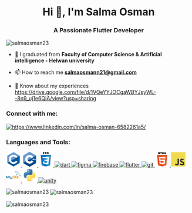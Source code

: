 <h1 align="center">Hi 👋, I'm Salma Osman</h1>
<h3 align="center">A Passionate Flutter Developer</h3>

<p align="left"> <img src="https://komarev.com/ghpvc/?username=salmaosman23&label=Profile%20views&color=5e45a5&style=flat-square" alt="salmaosman23" /> </p>

- 🔭 I graduated from **Faculty of Computer Science & Artificial intelligence - Helwan university**

- 📫 How to reach me **salmaosmann21@gmail.com**

- 📄 Know about my experiences https://drive.google.com/file/d/1VQeYYJOCgaWBYJsyWL--8n9_uj1e6QiA/view?usp=sharing

<h3 align="left">Connect with me:</h3>
<p align="left">
<a href="https://linkedin.com/in/https://www.linkedin.com/in/salma-osman-6582261a5/" target="blank"><img align="center" src="https://raw.githubusercontent.com/rahuldkjain/github-profile-readme-generator/master/src/images/icons/Social/linked-in-alt.svg" alt="https://www.linkedin.com/in/salma-osman-6582261a5/" height="30" width="40" /></a>
</p>

<h3 align="left">Languages and Tools:</h3>
<p align="left"> <a href="https://www.cprogramming.com/" target="_blank" rel="noreferrer"> <img src="https://raw.githubusercontent.com/devicons/devicon/master/icons/c/c-original.svg" alt="c" width="40" height="40"/> </a> <a href="https://www.w3schools.com/cpp/" target="_blank" rel="noreferrer"> <img src="https://raw.githubusercontent.com/devicons/devicon/master/icons/cplusplus/cplusplus-original.svg" alt="cplusplus" width="40" height="40"/> </a> <a href="https://www.w3schools.com/css/" target="_blank" rel="noreferrer"> <img src="https://raw.githubusercontent.com/devicons/devicon/master/icons/css3/css3-original-wordmark.svg" alt="css3" width="40" height="40"/> </a> <a href="https://dart.dev" target="_blank" rel="noreferrer"> <img src="https://www.vectorlogo.zone/logos/dartlang/dartlang-icon.svg" alt="dart" width="40" height="40"/> </a> <a href="https://www.figma.com/" target="_blank" rel="noreferrer"> <img src="https://www.vectorlogo.zone/logos/figma/figma-icon.svg" alt="figma" width="40" height="40"/> </a> <a href="https://firebase.google.com/" target="_blank" rel="noreferrer"> <img src="https://www.vectorlogo.zone/logos/firebase/firebase-icon.svg" alt="firebase" width="40" height="40"/> </a> <a href="https://flutter.dev" target="_blank" rel="noreferrer"> <img src="https://www.vectorlogo.zone/logos/flutterio/flutterio-icon.svg" alt="flutter" width="40" height="40"/> </a> <a href="https://git-scm.com/" target="_blank" rel="noreferrer"> <img src="https://www.vectorlogo.zone/logos/git-scm/git-scm-icon.svg" alt="git" width="40" height="40"/> </a> <a href="https://www.w3.org/html/" target="_blank" rel="noreferrer"> <img src="https://raw.githubusercontent.com/devicons/devicon/master/icons/html5/html5-original-wordmark.svg" alt="html5" width="40" height="40"/> </a> <a href="https://developer.mozilla.org/en-US/docs/Web/JavaScript" target="_blank" rel="noreferrer"> <img src="https://raw.githubusercontent.com/devicons/devicon/master/icons/javascript/javascript-original.svg" alt="javascript" width="40" height="40"/> </a> <a href="https://www.mysql.com/" target="_blank" rel="noreferrer"> <img src="https://raw.githubusercontent.com/devicons/devicon/master/icons/mysql/mysql-original-wordmark.svg" alt="mysql" width="40" height="40"/> </a> <a href="https://www.python.org" target="_blank" rel="noreferrer"> <img src="https://raw.githubusercontent.com/devicons/devicon/master/icons/python/python-original.svg" alt="python" width="40" height="40"/> </a> <a href="https://unity.com/" target="_blank" rel="noreferrer"> <img src="https://www.vectorlogo.zone/logos/unity3d/unity3d-icon.svg" alt="unity" width="40" height="40"/> </a> </p>

<p><img align="left" src="https://github-readme-stats.vercel.app/api/top-langs?username=salmaosman23&show_icons=true&theme=highcontrast&title_color=ffffff&text_color=ffffff&bg_color=000000&locale=en&layout=compact" alt="salmaosman23" /></p>

<p>&nbsp;<img align="center" src="https://github-readme-stats.vercel.app/api?username=salmaosman23&show_icons=true&theme=highcontrast&title_color=ffffff&text_color=ffffff&bg_color=000000&cache_seconds=1800&locale=en" alt="salmaosman23" /></p>

<p><img align="center" src="https://github-readme-streak-stats.herokuapp.com/?user=salmaosman23&theme=highcontrast" alt="salmaosman23" /></p>
